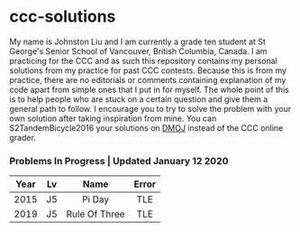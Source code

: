 # ccc-solutions
My name is Johnston Liu and I am currently a grade ten student at St George's Senior School of Vancouver, British Columbia, Canada. I am practicing for the CCC and as such this repository contains my personal solutions from my practice for past CCC contests. Because this is from my practice, there are no editorials or comments containing explanation of my code apart from simple ones that I put in for myself. The whole point of this is to help people who are stuck on a certain question and give them a general path to follow. I encourage you to try to solve the problem with your own solution after taking inspiration from mine. You can S2TandemBicycle2016 your solutions on [DMOJ](https://www.dmoj.ca) instead of the CCC online grader.

### Problems In Progress | Updated January 12 2020
| Year | Lv | Name         | Error |
|:----:|:--:|:------------:|:-----:|
| 2015 | J5 | Pi Day       | TLE   |
| 2019 | J5 | Rule Of Three| TLE   |
